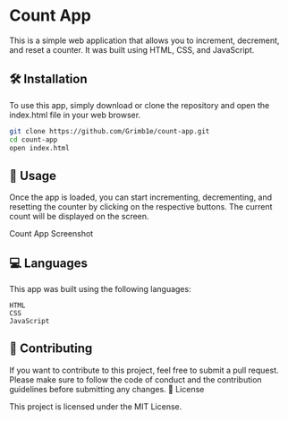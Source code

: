 <h1>Count App</h1>

This is a simple web application that allows you to increment, decrement, and reset a counter. It was built using HTML, CSS, and JavaScript.

<h2>🛠️ Installation</h2>

To use this app, simply download or clone the repository and open the index.html file in your web browser.

```bash
git clone https://github.com/Grimb1e/count-app.git
cd count-app
open index.html
```

<h2>🚀 Usage</h2>

Once the app is loaded, you can start incrementing, decrementing, and resetting the counter by clicking on the respective buttons. The current count will be displayed on the screen.

Count App Screenshot

<h2>💻 Languages</h2>

This app was built using the following languages:

    HTML
    CSS
    JavaScript

<h2>🤝 Contributing</h2>

If you want to contribute to this project, feel free to submit a pull request. Please make sure to follow the code of conduct and the contribution guidelines before submitting any changes.
📝 License

This project is licensed under the MIT License.